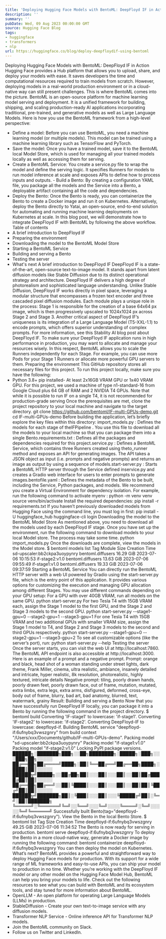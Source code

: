 ```yaml
---
title: 'Deploying Hugging Face Models with BentoML: DeepFloyd IF in Action'
description: ''
summary: ''
pubDate: Wed, 09 Aug 2023 00:00:00 GMT
source: Hugging Face Blog
tags:
- huggingface
- transformers
- nlp
url: https://huggingface.co/blog/deploy-deepfloydif-using-bentoml
---
```


Deploying Hugging Face Models with BentoML: DeepFloyd IF in Action
Hugging Face provides a Hub platform that allows you to upload, share, and deploy your models with ease. It saves developers the time and computational resources required to train models from scratch. However, deploying models in a real-world production environment or in a cloud-native way can still present challenges.
This is where BentoML comes into the picture. BentoML is an open-source platform for machine learning model serving and deployment. It is a unified framework for building, shipping, and scaling production-ready AI applications incorporating traditional, pre-trained, and generative models as well as Large Language Models. Here is how you use the BentoML framework from a high-level perspective:
- Define a model: Before you can use BentoML, you need a machine learning model (or multiple models). This model can be trained using a machine learning library such as TensorFlow and PyTorch.
- Save the model: Once you have a trained model, save it to the BentoML local Model Store, which is used for managing all your trained models locally as well as accessing them for serving.
- Create a BentoML Service: You create a
service.py
file to wrap the model and define the serving logic. It specifies Runners for models to run model inference at scale and exposes APIs to define how to process inputs and outputs. - Build a Bento: By creating a configuration YAML file, you package all the models and the Service into a Bento, a deployable artifact containing all the code and dependencies.
- Deploy the Bento: Once the Bento is ready, you can containerize the Bento to create a Docker image and run it on Kubernetes. Alternatively, deploy the Bento directly to Yatai, an open-source, end-to-end solution for automating and running machine learning deployments on Kubernetes at scale.
In this blog post, we will demonstrate how to integrate DeepFloyd IF with BentoML by following the above workflow.
Table of contents
- A brief introduction to DeepFloyd IF
- Preparing the environment
- Downloading the model to the BentoML Model Store
- Starting a BentoML Service
- Building and serving a Bento
- Testing the server
- What's next
A brief introduction to DeepFloyd IF
DeepFloyd IF is a state-of-the-art, open-source text-to-image model. It stands apart from latent diffusion models like Stable Diffusion due to its distinct operational strategy and architecture.
DeepFloyd IF delivers a high degree of photorealism and sophisticated language understanding. Unlike Stable Diffusion, DeepFloyd IF works directly in pixel space, leveraging a modular structure that encompasses a frozen text encoder and three cascaded pixel diffusion modules. Each module plays a unique role in the process: Stage 1 is responsible for the creation of a base 64x64 px image, which is then progressively upscaled to 1024x1024 px across Stage 2 and Stage 3. Another critical aspect of DeepFloyd IF’s uniqueness is its integration of a Large Language Model (T5-XXL-1.1) to encode prompts, which offers superior understanding of complex prompts. For more information, see this Stability AI blog post about DeepFloyd IF.
To make sure your DeepFloyd IF application runs in high performance in production, you may want to allocate and manage your resources wisely. In this respect, BentoML allows you to scale the Runners independently for each Stage. For example, you can use more Pods for your Stage 1 Runners or allocate more powerful GPU servers to them.
Preparing the environment
This GitHub repository stores all necessary files for this project. To run this project locally, make sure you have the following:
- Python 3.8+
pip
installed- At least 2x16GB VRAM GPU or 1x40 VRAM GPU. For this project, we used a machine of type
n1-standard-16
from Google Cloud plus 64 GB of RAM and 2 NVIDIA T4 GPUs. Note that while it is possible to run IF on a single T4, it is not recommended for production-grade serving
Once the prerequisites are met, clone the project repository to your local machine and navigate to the target directory.
git clone https://github.com/bentoml/IF-multi-GPUs-demo.git
cd IF-multi-GPUs-demo
Before building the application, let’s briefly explore the key files within this directory:
import_models.py
: Defines the models for each stage of theIFPipeline
. You use this file to download all the models to your local machine so that you can package them into a single Bento.requirements.txt
: Defines all the packages and dependencies required for this project.service.py
: Defines a BentoML Service, which contains three Runners created using theto_runner
method and exposes an API for generating images. The API takes a JSON object as input (i.e. prompts and negative prompts) and returns an image as output by using a sequence of models.start-server.py
: Starts a BentoML HTTP server through the Service defined inservice.py
and creates a Gradio web interface for users to enter prompts to generate images.bentofile.yaml
: Defines the metadata of the Bento to be built, including the Service, Python packages, and models.
We recommend you create a Virtual Environment for dependency isolation. For example, run the following command to activate myenv
:
python -m venv venv
source venv/bin/activate
Install the required dependencies:
pip install -r requirements.txt
If you haven’t previously downloaded models from Hugging Face using the command line, you must log in first:
pip install -U huggingface_hub
huggingface-cli login
Downloading the model to the BentoML Model Store
As mentioned above, you need to download all the models used by each DeepFloyd IF stage. Once you have set up the environment, run the following command to download models to your local Model store. The process may take some time.
python import_models.py
Once the downloads are complete, view the models in the Model store.
$ bentoml models list
Tag Module Size Creation Time
sd-upscaler:bb2ckpa3uoypynry bentoml.diffusers 16.29 GiB 2023-07-06 10:15:53
if-stage2:v1.0 bentoml.diffusers 13.63 GiB 2023-07-06 09:55:49
if-stage1:v1.0 bentoml.diffusers 19.33 GiB 2023-07-06 09:37:59
Starting a BentoML Service
You can directly run the BentoML HTTP server with a web UI powered by Gradio using the start-server.py
file, which is the entry point of this application. It provides various options for customizing the execution and managing GPU allocation among different Stages. You may use different commands depending on your GPU setup:
For a GPU with over 40GB VRAM, run all models on the same GPU.
python start-server.py
For two Tesla T4 with 15GB VRAM each, assign the Stage 1 model to the first GPU, and the Stage 2 and Stage 3 models to the second GPU.
python start-server.py --stage1-gpu=0 --stage2-gpu=1 --stage3-gpu=1
For one Tesla T4 with 15GB VRAM and two additional GPUs with smaller VRAM size, assign the Stage 1 model to T4, and Stage 2 and Stage 3 models to the second and third GPUs respectively.
python start-server.py --stage1-gpu=0 --stage2-gpu=1 --stage3-gpu=2
To see all customizable options (like the server’s port), run:
python start-server.py --help
Testing the server
Once the server starts, you can visit the web UI at http://localhost:7860. The BentoML API endpoint is also accessible at http://localhost:3000. Here is an example of a prompt and a negative prompt.
Prompt:
orange and black, head shot of a woman standing under street lights, dark theme, Frank Miller, cinema, ultra realistic, ambiance, insanely detailed and intricate, hyper realistic, 8k resolution, photorealistic, highly textured, intricate details
Negative prompt:
tiling, poorly drawn hands, poorly drawn feet, poorly drawn face, out of frame, mutation, mutated, extra limbs, extra legs, extra arms, disfigured, deformed, cross-eye, body out of frame, blurry, bad art, bad anatomy, blurred, text, watermark, grainy
Result:
Building and serving a Bento
Now that you have successfully run DeepFloyd IF locally, you can package it into a Bento by running the following command in the project directory.
$ bentoml build
Converting 'IF-stage1' to lowercase: 'if-stage1'.
Converting 'IF-stage2' to lowercase: 'if-stage2'.
Converting DeepFloyd-IF to lowercase: deepfloyd-if.
Building BentoML service "deepfloyd-if:6ufnybq3vwszgnry" from build context "/Users/xxx/Documents/github/IF-multi-GPUs-demo".
Packing model "sd-upscaler:bb2ckpa3uoypynry"
Packing model "if-stage1:v1.0"
Packing model "if-stage2:v1.0"
Locking PyPI package versions.
██████╗░███████╗███╗░░██╗████████╗░█████╗░███╗░░░███╗██╗░░░░░
██╔══██╗██╔════╝████╗░██║╚══██╔══╝██╔══██╗████╗░████║██║░░░░░
██████╦╝█████╗░░██╔██╗██║░░░██║░░░██║░░██║██╔████╔██║██║░░░░░
██╔══██╗██╔══╝░░██║╚████║░░░██║░░░██║░░██║██║╚██╔╝██║██║░░░░░
██████╦╝███████╗██║░╚███║░░░██║░░░╚█████╔╝██║░╚═╝░██║███████╗
╚═════╝░╚══════╝╚═╝░░╚══╝░░░╚═╝░░░░╚════╝░╚═╝░░░░░╚═╝╚══════╝
Successfully built Bento(tag="deepfloyd-if:6ufnybq3vwszgnry").
View the Bento in the local Bento Store.
$ bentoml list
Tag Size Creation Time
deepfloyd-if:6ufnybq3vwszgnry 49.25 GiB 2023-07-06 11:34:52
The Bento is now ready for serving in production.
bentoml serve deepfloyd-if:6ufnybq3vwszgnry
To deploy the Bento in a more cloud-native way, generate a Docker image by running the following command:
bentoml containerize deepfloyd-if:6ufnybq3vwszgnry
You can then deploy the model on Kubernetes.
What’s next?
BentoML provides a powerful and straightforward way to deploy Hugging Face models for production. With its support for a wide range of ML frameworks and easy-to-use APIs, you can ship your model to production in no time. Whether you’re working with the DeepFloyd IF model or any other model on the Hugging Face Model Hub, BentoML can help you bring your models to life.
Check out the following resources to see what you can build with BentoML and its ecosystem tools, and stay tuned for more information about BentoML.
- OpenLLM - An open platform for operating Large Language Models (LLMs) in production.
- StableDiffusion - Create your own text-to-image service with any diffusion models.
- Transformer NLP Service - Online inference API for Transformer NLP models.
- Join the BentoML community on Slack.
- Follow us on Twitter and LinkedIn.